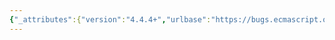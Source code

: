 ```yaml
---
{"_attributes":{"version":"4.4.4+","urlbase":"https://bugs.ecmascript.org/","maintainer":"dherman@mozilla.com"},"bug":{"bug_id":1756,"creation_ts":"2013-08-13 04:25:00 -0700","short_desc":"15.4.2.2: Wrong font and mixed up algorithm steps intro","delta_ts":"2013-08-23 08:23:33 -0700","product":"Draft for 6th Edition","component":"editorial issue","version":"Rev 16: July 15, 2013 Draft","rep_platform":"All","op_sys":"All","bug_status":"RESOLVED","resolution":"FIXED","priority":"Normal","bug_severity":"normal","everconfirmed":true,"reporter":{"uid":"andrebargull","name":"André Bargull"},"assigned_to":{"uid":"allen","name":"Allen Wirfs-Brock"},"long_desc":[{"commentid":4853,"comment_count":0,"who":{"uid":"andrebargull","name":"André Bargull"},"bug_when":"2013-08-13 04:25:51 -0700","thetext":"15.4.2.2 Array.isArray ( arg ):\n\n- \"isArray\" in preamble not in fixed width font\n\n- and it should either read \"[...], and performs the following steps\" or \"[...], and the following steps are taken\""},{"commentid":4895,"comment_count":1,"who":{"uid":"allen","name":"Allen Wirfs-Brock"},"bug_when":"2013-08-14 15:56:56 -0700","thetext":"fixed in rev17 editor's draft"},{"commentid":5182,"comment_count":2,"who":{"uid":"allen","name":"Allen Wirfs-Brock"},"bug_when":"2013-08-23 08:23:33 -0700","thetext":"fixed in rev17, August 23, 2013 draft"}]}}
---
```

